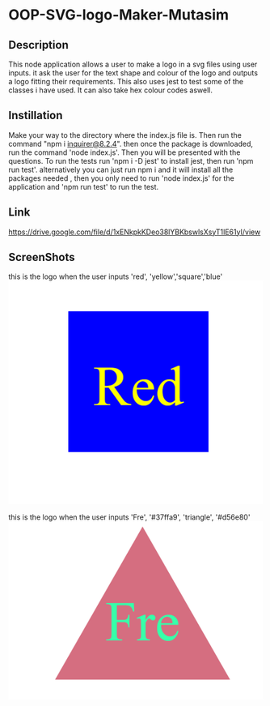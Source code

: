 # OOP-SVG-logo-Maker-Mutasim

## Description
This node application allows a user to make a logo in a svg files using user inputs. it ask the user for the text shape and colour of the logo and outputs a logo fitting their requirements. This also uses jest to test some of the classes i have used. It can also take hex colour codes aswell.

## Instillation
Make your way to the directory where the index.js file is. Then run the command "npm i inquirer@8.2.4". then once the package is downloaded, run the command 'node index.js'. Then you will be presented with the questions.
To run the tests run 'npm i -D jest' to install jest, then run 'npm run test'. alternatively you can just run npm i and it will install all the packages needed , then you only need to run 'node index.js' for the application and 'npm run test' to run the test.

## Link
https://drive.google.com/file/d/1xENkpkKDeo38lYBKbswlsXsyT1lE61yI/view

## ScreenShots

this is the logo when the user inputs 'red', 'yellow','square','blue'
![page run](./img/Capture1.PNG)

this is the logo when the user inputs 'Fre', '#37ffa9', 'triangle', '#d56e80'
![page run](./img/Capture2.PNG)